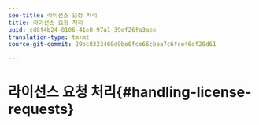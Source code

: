 ```yaml
---
seo-title: 라이선스 요청 처리
title: 라이선스 요청 처리
uuid: cd8f4b24-8106-41e8-97a1-39ef26fa3aee
translation-type: tm+mt
source-git-commit: 29bc8323460d9be0fce66cbea7c6fce46df20d61

---
```



# 라이선스 요청 처리{#handling-license-requests}

